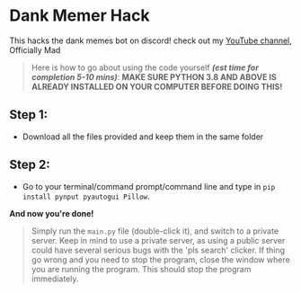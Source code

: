 # Dank Memer Hack
This hacks the dank memes bot on discord! check out my [YouTube channel](https://www.youtube.com/channel/UCUfiGXxeA1mXTa8VlsUnHow), Officially Mad

> Here is how to go about using the code yourself **_(est time for completion 5-10 mins)_**:
> **MAKE SURE PYTHON 3.8 AND ABOVE IS ALREADY INSTALLED ON YOUR COMPUTER BEFORE DOING THIS!**

## Step 1:
- Download all the files provided and keep them in the same folder

## Step 2:

- Go to your terminal/command prompt/command line and type in `pip install pynput pyautogui Pillow`.

**And now you're done!**

> Simply run the `main.py` file (double-click it), and switch to a private server. Keep in mind to use a private server, as using a public server could have several serious bugs with the 'pls search' clicker. If thing go wrong and you need to stop the program, close the window where you are running the program. This should stop the program immediately.
